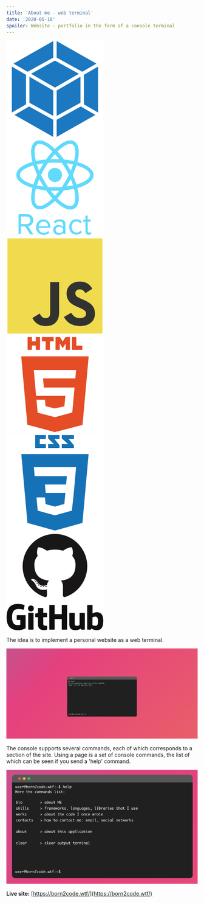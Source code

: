```yaml
---
title: 'About me - web terminal'
date: '2020-05-18'
spoiler: Website - portfolio in the form of a console terminal
---
```


![Webpack](./webpack-plain.svg)
![React](./react-original-wordmark.svg)
![JavaScript](./javascript-original.svg)
![HTML5](./html5-plain-wordmark.svg)
![CSS3](./css3-plain-wordmark.svg)
![GitHub](./github-original-wordmark.svg)
![]()

The idea is to implement a personal website as a web terminal.

![BabyNamePicker](./terminal1.png)

The console supports several commands, each of which corresponds to a section of the site. Using a page is a set of console commands, the list of which can be seen if you send a 'help' command.

![BabyNamePicker](./terminal2.png)







**Live site:** [https://born2code.wtf/](https://born2code.wtf/)
